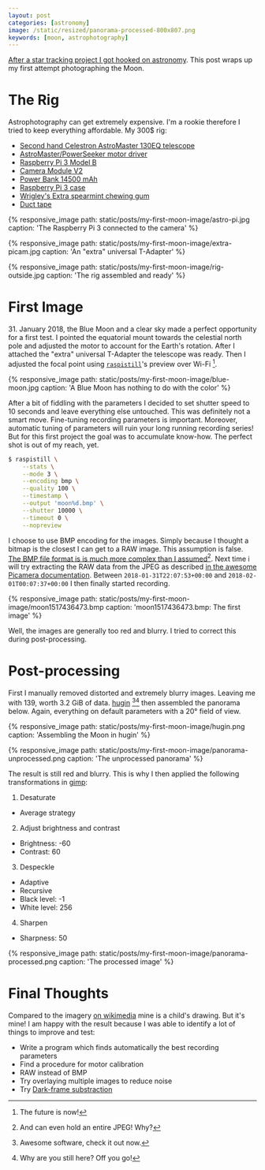 ```yaml
---
layout: post
categories: [astronomy]
image: /static/resized/panorama-processed-800x807.png
keywords: [moon, astrophotography]
---
```


[After a star tracking project I got hooked on astronomy](/static/posts/my-first-moon-image/startracking.png). This post wraps up my first attempt photographing the Moon.

# The Rig

Astrophotography can get extremely expensive. I'm a rookie therefore I tried to keep everything affordable. My 300$ rig:

* [Second hand Celestron AstroMaster 130EQ telescope](https://www.celestron.com/products/astromaster-130eq-telescope)
* [AstroMaster/PowerSeeker motor driver](https://www.celestron.com/products/astromaster-powerseeker-motor-drive)
* [Raspberry Pi 3 Model B](https://www.raspberrypi.org/products/raspberry-pi-3-model-b/)
* [Camera Module V2](https://www.raspberrypi.org/products/camera-module-v2/)
* [Power Bank 14500 mAh](https://www.headdaddy.com/index.php/home/product/A0094622/)
* [Raspberry Pi 3 case](https://www.raspberrypi.org/products/raspberry-pi-3-case/)
* [Wrigley's Extra spearmint chewing gum](https://groceries.morrisons.com/webshop/product/Wrigleys-Extra-Spearmint-Chewing-Gum/217842011)
* [Duct tape](https://en.wikipedia.org/wiki/Duct_tape)

{%
  responsive_image 
  path: static/posts/my-first-moon-image/astro-pi.jpg
  caption: 'The Raspberry Pi 3 connected to the camera'
%}

{%
  responsive_image 
  path: static/posts/my-first-moon-image/extra-picam.jpg 
  caption: 'An "extra" universal T-Adapter'
%}

{%
  responsive_image
  path: static/posts/my-first-moon-image/rig-outside.jpg
  caption: 'The rig assembled and ready'
%}

# First Image

31\. January 2018, the Blue Moon and a clear sky made a perfect opportunity for a first test. I pointed the equatorial mount towards the celestial north pole and adjusted the motor to account for the Earth's rotation. After I attached the "extra" universal T-Adapter the telescope was ready. Then I adjusted the focal point using [`raspistill`][raspistill]'s preview over Wi-Fi [^WiFi].

{%
  responsive_image
  path: static/posts/my-first-moon-image/blue-moon.jpg
  caption: 'A Blue Moon has nothing to do with the color'
%}

After a bit of fiddling with the parameters I decided to set shutter speed to 10 seconds and leave everything else untouched. This was definitely not a smart move. Fine-tuning recording parameters is important. Moreover, automatic tuning of parameters will ruin your long running recording series! But for this first project the goal was to accumulate know-how. The perfect shot is out of my reach, yet.

```bash
$ raspistill \
    --stats \
    --mode 3 \
    --encoding bmp \
    --quality 100 \
    --timestamp \
    --output 'moon%d.bmp' \
    --shutter 10000 \
    --timeout 0 \
    --nopreview
```

I choose to use BMP encoding for the images. Simply because I thought a bitmap is the closest I can get to a RAW image. This assumption is false. [The BMP file format is is much more complex than I assumed](https://en.wikipedia.org/wiki/BMP_file_format)[^BMP-JPEG]. Next time i will try extracting the RAW data from the JPEG as described [in the awesome Picamera documentation](http://picamera.readthedocs.io/en/release-1.13/recipes2.html?highlight=bayer#raw-bayer-data-captures). Between `2018-01-31T22:07:53+00:00` and `2018-02-01T00:07:37+00:00` I then finally started recording.

{%
  responsive_image
  path: static/posts/my-first-moon-image/moon1517436473.bmp
  caption: 'moon1517436473.bmp: The first image'
%}

Well, the images are generally too red and blurry. I tried to correct this during post-processing.

# Post-processing

First I manually removed distorted and extremely blurry images. Leaving me with 139, worth 3.2 GiB of data. [hugin][hugin] [^hugin_awesome][^hugin_awesome2] then assembled the panorama below. Again, everything on default parameters with a 20° field of view.

{%
  responsive_image
  path: static/posts/my-first-moon-image/hugin.png
  caption: 'Assembling the Moon in hugin'
%}

{%
  responsive_image
  path: static/posts/my-first-moon-image/panorama-unprocessed.png
  caption: 'The unprocessed panorama'
%}

The result is still red and blurry. This is why I then applied the following transformations in [gimp]:

1. Desaturate
  * Average strategy
2. Adjust brightness and contrast
  * Brightness: -60
  * Contrast: 60
3. Despeckle
  * Adaptive
  * Recursive
  * Black level: -1
  * White level: 256
4. Sharpen
  * Sharpness: 50

{%
  responsive_image
  path: static/posts/my-first-moon-image/panorama-processed.png
  caption: 'The processed image'
%}

# Final Thoughts

Compared to the imagery [on wikimedia](https://upload.wikimedia.org/wikipedia/commons/e/e1/FullMoon2010.jpg) mine is a child's drawing. But it's mine! I am happy with the result because I was able to identify a lot of things to improve and test:

* Write a program which finds automatically the best recording parameters
* Find a procedure for motor calibration
* RAW instead of BMP
* Try overlaying multiple images to reduce noise
* Try [Dark-frame substraction](https://en.wikipedia.org/wiki/Dark-frame_subtraction)


[^WiFi]:The future is now!
[^BMP-JPEG]:And can even hold an entire JPEG! Why?
[^hugin_awesome]:Awesome software, check it out now.
[^hugin_awesome2]:Why are you still here? Off you go!

[raspistill]:https://github.com/raspberrypi/documentation/blob/master/usage/camera/raspicam/raspistill.md
[hugin]:http://hugin.sourceforge.net/
[gimp]:https://www.gimp.org/
